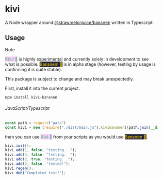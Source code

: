 # kivi
A Node wrapper around [@strawmelonjuice/bananen](https://github.com/strawmelonjuice/bananen) written in Typescript.



## Usage

> [!note]
>
> <span style="background-color: #f6ccff; color: #57b370">Kivi! 🥝</span> is highly experimental and currently solely in development to see what is possible. <span style="background-color: #24273a; color: #ffcc00">Bananen! 🍌</span> is in alpha stage (however, testing by usage is confirming it is quite stable).
>
> This package is subject to change and may break unexpectedly.

First, install it into the current project.

```bash
npm install kivi-bananen
```

###### JavaScript/Typescript

```js
const path = require("path")
const kivi = new (require("./dist/main.js").KiviBananen)(path.join(__dirname, "../yes"));
```

then you can use <span style="background-color: #f6ccff; color: #57b370">Kivi 🥝</span> from your scripts as you would use <span style="background-color: #24273a; color: #ffcc00">Bananen 🍌</span>.

```js
kivi.init();
kivi.add(1, false, "testing ..");
kivi.add(4, false, "testing.  ");
kivi.add(2, true, "testing. .");
kivi.add(2, false, "tested!");
kivi.regen();
kivi.dub("Completed test!");
```

